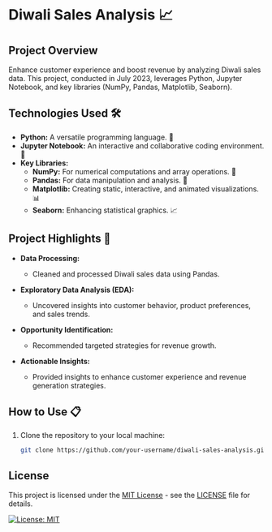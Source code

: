 # Diwali Sales Analysis 📈

## Project Overview

Enhance customer experience and boost revenue by analyzing Diwali sales data. This project, conducted in July 2023, leverages Python, Jupyter Notebook, and key libraries (NumPy, Pandas, Matplotlib, Seaborn).

## Technologies Used 🛠️

- **Python:** A versatile programming language. 🐍
- **Jupyter Notebook:** An interactive and collaborative coding environment. 📓
- **Key Libraries:**
  - **NumPy:** For numerical computations and array operations. 🧮
  - **Pandas:** For data manipulation and analysis. 🐼
  - **Matplotlib:** Creating static, interactive, and animated visualizations. 📊
  - **Seaborn:** Enhancing statistical graphics. 📈

## Project Highlights 🚀

- **Data Processing:**
  - Cleaned and processed Diwali sales data using Pandas.

- **Exploratory Data Analysis (EDA):**
  - Uncovered insights into customer behavior, product preferences, and sales trends.

- **Opportunity Identification:**
  - Recommended targeted strategies for revenue growth.

- **Actionable Insights:**
  - Provided insights to enhance customer experience and revenue generation strategies.

## How to Use 📋

1. Clone the repository to your local machine:
   ```bash
   git clone https://github.com/your-username/diwali-sales-analysis.git


## License

This project is licensed under the [MIT License](LICENSE) - see the [LICENSE](LICENSE) file for details.

[![License: MIT](https://img.shields.io/github/license/naveen221001/Diwali-Sales-Analysis)](https://opensource.org/licenses/MIT)

